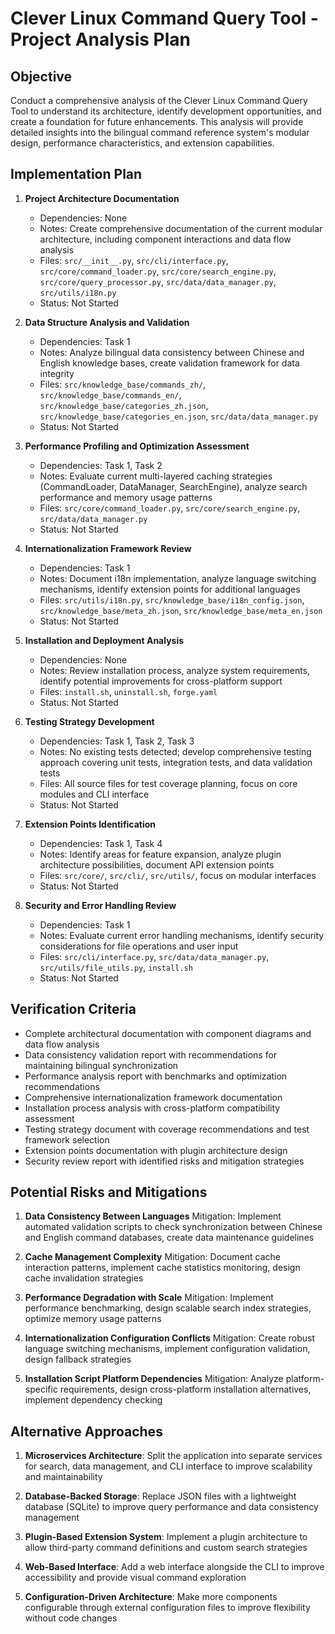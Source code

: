 # Clever Linux Command Query Tool - Project Analysis Plan

## Objective
Conduct a comprehensive analysis of the Clever Linux Command Query Tool to understand its architecture, identify development opportunities, and create a foundation for future enhancements. This analysis will provide detailed insights into the bilingual command reference system's modular design, performance characteristics, and extension capabilities.

## Implementation Plan

1. **Project Architecture Documentation**
   - Dependencies: None
   - Notes: Create comprehensive documentation of the current modular architecture, including component interactions and data flow analysis
   - Files: `src/__init__.py`, `src/cli/interface.py`, `src/core/command_loader.py`, `src/core/search_engine.py`, `src/core/query_processor.py`, `src/data/data_manager.py`, `src/utils/i18n.py`
   - Status: Not Started

2. **Data Structure Analysis and Validation**
   - Dependencies: Task 1
   - Notes: Analyze bilingual data consistency between Chinese and English knowledge bases, create validation framework for data integrity
   - Files: `src/knowledge_base/commands_zh/`, `src/knowledge_base/commands_en/`, `src/knowledge_base/categories_zh.json`, `src/knowledge_base/categories_en.json`, `src/data/data_manager.py`
   - Status: Not Started

3. **Performance Profiling and Optimization Assessment**
   - Dependencies: Task 1, Task 2
   - Notes: Evaluate current multi-layered caching strategies (CommandLoader, DataManager, SearchEngine), analyze search performance and memory usage patterns
   - Files: `src/core/command_loader.py`, `src/core/search_engine.py`, `src/data/data_manager.py`
   - Status: Not Started

4. **Internationalization Framework Review**
   - Dependencies: Task 1
   - Notes: Document i18n implementation, analyze language switching mechanisms, identify extension points for additional languages
   - Files: `src/utils/i18n.py`, `src/knowledge_base/i18n_config.json`, `src/knowledge_base/meta_zh.json`, `src/knowledge_base/meta_en.json`
   - Status: Not Started

5. **Installation and Deployment Analysis**
   - Dependencies: None
   - Notes: Review installation process, analyze system requirements, identify potential improvements for cross-platform support
   - Files: `install.sh`, `uninstall.sh`, `forge.yaml`
   - Status: Not Started

6. **Testing Strategy Development**
   - Dependencies: Task 1, Task 2, Task 3
   - Notes: No existing tests detected; develop comprehensive testing approach covering unit tests, integration tests, and data validation tests
   - Files: All source files for test coverage planning, focus on core modules and CLI interface
   - Status: Not Started

7. **Extension Points Identification**
   - Dependencies: Task 1, Task 4
   - Notes: Identify areas for feature expansion, analyze plugin architecture possibilities, document API extension points
   - Files: `src/core/`, `src/cli/`, `src/utils/`, focus on modular interfaces
   - Status: Not Started

8. **Security and Error Handling Review**
   - Dependencies: Task 1
   - Notes: Evaluate current error handling mechanisms, identify security considerations for file operations and user input
   - Files: `src/cli/interface.py`, `src/data/data_manager.py`, `src/utils/file_utils.py`, `install.sh`
   - Status: Not Started

## Verification Criteria
- Complete architectural documentation with component diagrams and data flow analysis
- Data consistency validation report with recommendations for maintaining bilingual synchronization
- Performance analysis report with benchmarks and optimization recommendations
- Comprehensive internationalization framework documentation
- Installation process analysis with cross-platform compatibility assessment
- Testing strategy document with coverage recommendations and test framework selection
- Extension points documentation with plugin architecture design
- Security review report with identified risks and mitigation strategies

## Potential Risks and Mitigations

1. **Data Consistency Between Languages**
   Mitigation: Implement automated validation scripts to check synchronization between Chinese and English command databases, create data maintenance guidelines

2. **Cache Management Complexity**
   Mitigation: Document cache interaction patterns, implement cache statistics monitoring, design cache invalidation strategies

3. **Performance Degradation with Scale**
   Mitigation: Implement performance benchmarking, design scalable search index strategies, optimize memory usage patterns

4. **Internationalization Configuration Conflicts**
   Mitigation: Create robust language switching mechanisms, implement configuration validation, design fallback strategies

5. **Installation Script Platform Dependencies**
   Mitigation: Analyze platform-specific requirements, design cross-platform installation alternatives, implement dependency checking

## Alternative Approaches

1. **Microservices Architecture**: Split the application into separate services for search, data management, and CLI interface to improve scalability and maintainability

2. **Database-Backed Storage**: Replace JSON files with a lightweight database (SQLite) to improve query performance and data consistency management

3. **Plugin-Based Extension System**: Implement a plugin architecture to allow third-party command definitions and custom search strategies

4. **Web-Based Interface**: Add a web interface alongside the CLI to improve accessibility and provide visual command exploration

5. **Configuration-Driven Architecture**: Make more components configurable through external configuration files to improve flexibility without code changes